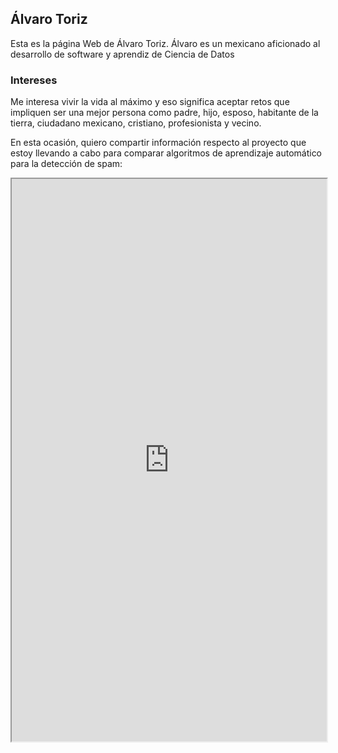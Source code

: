 ## Álvaro Toriz

Esta es la página Web de Álvaro Toriz. Álvaro es un mexicano aficionado al desarrollo de software y aprendiz de Ciencia de Datos

### Intereses

Me interesa vivir la vida al máximo y eso significa aceptar retos que impliquen ser una mejor persona como padre, hijo, esposo, habitante de la tierra, ciudadano mexicano, cristiano, profesionista y vecino.

En esta ocasión, quiero compartir información respecto al proyecto que estoy llevando a cabo para comparar algoritmos de aprendizaje automático para la detección de spam:

<iframe src="https://toriz.net/spam/" width="100%" height="900" title="Detección de Spam mediante aprendizaje automático"></iframe>